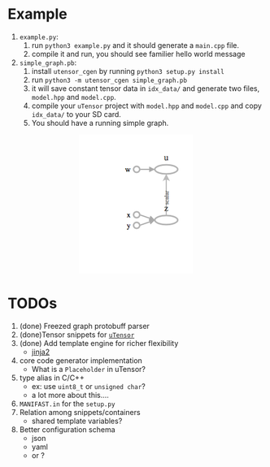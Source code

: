 # Example
1. `example.py`:
    1. run `python3 example.py` and it should generate a `main.cpp` file.
    2. compile it and run, you should see familier hello world message
2. `simple_graph.pb`:
    1. install `utensor_cgen` by running `python3 setup.py install`
    2. run `python3 -m utensor_cgen simple_graph.pb`
    3. it will save constant tensor data in `idx_data/` and generate two files, `model.hpp` and `model.cpp`.
    4. compile your `uTensor` project with `model.hpp` and `model.cpp` and copy `idx_data/` to your SD card.
    5. You should have a running simple graph.

<center>
<img alt=simple-graph src=images/simple_graph.png />
</center>

# TODOs
1. (done) Freezed graph protobuff parser
2. (done)Tensor snippets for [`uTensor`](https://github.com/neil-tan/uTensor)
3. (done) Add template engine for richer flexibility
    - [jinja2](http://jinja.pocoo.org)
4. core code generator implementation
    - What is a `Placeholder` in uTensor?
5. type alias in C/C++
    - ex: use `uint8_t` or `unsigned char`?
    - a lot more about this.... 
6. `MANIFAST.in` for the `setup.py`
7. Relation among snippets/containers
    - shared template variables?
8. Better configuration schema
    - json
    - yaml
    - or ?
